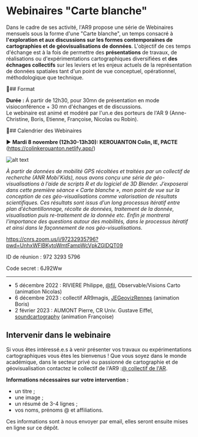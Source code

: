 # Webinaires "Carte blanche"

Dans le cadre de ses activité, l'AR9 propose une série de Webinaires mensuels sous la forme d'une "Carte blanche", un temps consacré à **l'exploration et aux discussions sur les formes contemporaines de cartographies et de géovisualisations de données**. L'objectif de ces temps d'échange est à la fois de permettre des **présentations** de travaux, de réalisations ou d'expérimentations cartographiques diversifiées et **des échnages collectifs** sur les leviers et les enjeux actuels de la représentation de données spatiales tant d'un point de vue conceptuel, opérationnel, méthodologique que technique.

:information_desk_person:## Format

**Durée :**
Á partir de 12h30, pour 30mn de présentation en mode visioconférence + 30 mn d'échanges et de discussions. </br>
Le webinaire est animé et modéré par l'un.e des porteurs de l'AR 9 (Anne-Christine, Boris, Etienne, Françoise, Nicolas ou Robin).

:calendar:## Calendrier des Webinaires

:arrow_forward: **Mardi 8 novembre (12h30-13h30): KEROUANTON Colin, IE, PACTE** (https://colinkerouanton.netlify.app/)

![alt text](https://raw.githubusercontent.com/magisAR9/webinaires/main/affiche_webinaire_kerouanton.png)

*À partir de données de mobilité GPS récoltées et traitées par un collectif de recherche (ANR Mobi’Kids), nous avons conçu une série de géo-visualisations à l’aide de scripts R et du logiciel de 3D Blender. J’exposerai dans cette première séance « Carte blanche », mon point de vue sur la conception de ces géo-visualisations comme valorisation de résultats scientifiques. Ces résultats sont issus d’un long processus itératif entre plan d’échantillonnage, récolte de données, traitement de la donnée, visualisation puis re-traitement de la donnée etc. Enfin je montrerai l’importance des questions autour des mobilités, dans le processus itératif et ainsi dans le façonnement de nos géo-visualisations.*

https://cnrs.zoom.us/j/97232935796?pwd=UnhxWFlBKytoWmtFampWcVpkZGlDQT09

ID de réunion : 972 3293 5796

Code secret : 6J92Ww

---------------------------------------------------------------------------------------------------------------------------------
* 5 décembre 2022 :	RIVIERE Philippe, [@fil](https://observablehq.com/@fil), Observable/Visions Carto (animation Nicolas)
* 6 décembre 2023 : collectif AR9magis, [JEGeovizRennes](https://github.com/magisAR9/JEGeovizRennes) (animation Boris)
* 2 février 2023 : AUMONT Pierre, CR Univ. Gustave Eiffel, [soundcartography](https://soundcartography.wordpress.com/) (animation Françoise)	


## Intervenir dans le webinaire
Si vous êtes intéressé.e.s à venir présenter vos travaux ou expérimentations cartographiques vous êtes les bienvenus ! Que vous soyez dans le monde académique, dans le secteur privé ou passionné de cartographie et de géovisualisation contactez le collectif de l'AR9 :[@ collectif de l'AR](mailto:robin.cura@parisgeo.cnrs.fr,francoise.bahoken@univ-eiffel.fr,anne-christine.bronner@misha.fr,etienne.come@univ-eiffel.fr,boris.mericskay@univ-rennes2.fr,nicolas.lambert@cnrs.fr).

**Informations nécessaires sur votre intervention :** </br>
- un titre ;
- une image ;
- un résumé de 3-4 lignes ;
- vos noms, prénoms @ et affiliations.

Ces informations sont à nous envoyer par email, elles seront ensuite mises en ligne sur ce dépôt. 

